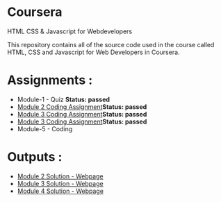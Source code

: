 # Coursera
HTML CSS & Javascript for Webdevelopers

This repository contains all of the source code used in the course called HTML, CSS and Javascript for Web Developers in Coursera.

# Assignments :

* Module-1 - Quiz <strong> Status: passed</strong>
* [Module 2 Coding Assignment](https://github.com/jhu-ep-coursera/fullstack-course4/blob/master/assignments/assignment2/Assignment-2.md)<strong>Status: passed</strong>
* [Module 3 Coding Assignment](https://github.com/jhu-ep-coursera/fullstack-course4/blob/master/assignments/assignment3/Assignment-3.md)<strong>Status: passed</strong>
* [Module 3 Coding Assignment](https://github.com/jhu-ep-coursera/fullstack-course4/blob/master/assignments/assignment4/Assignment-4.md)<strong>Status: passed</strong>
* Module-5 - Coding

# Outputs :

* <a href="https://ysfaydin0.github.io/coursera/module2-solution/index.html" target="_blank">Module 2 Solution - Webpage</a>
* <a href="https://ysfaydin0.github.io/coursera/module3-solution/index.html" target="_blank">Module 3 Solution - Webpage</a>
* <a href="https://ysfaydin0.github.io/coursera/module4-solution/index.html" target="_blank">Module 4 Solution - Webpage</a>

